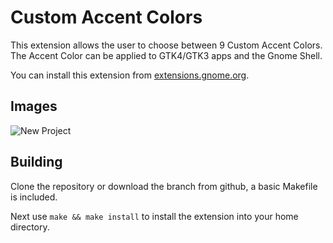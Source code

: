 # Custom Accent Colors

This extension allows the user to choose between 9 Custom Accent Colors. The Accent Color can be applied to GTK4/GTK3 apps and the Gnome Shell.

You can install this extension from [extensions.gnome.org](https://extensions.gnome.org/extension/5547/custom-accent-colors).

## Images


![New Project](https://github.com/Its-Juice/custom-accent-colors/assets/111902390/6e0b68fe-fdab-4c52-a27d-b719cb7f4929)


## Building

Clone the repository or download the branch from github, a basic Makefile is included.

Next use `make && make install` to install the extension into your home directory.
